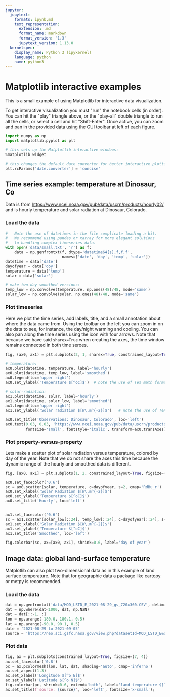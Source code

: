 ```yaml
---
jupyter:
  jupytext:
    formats: ipynb,md
    text_representation:
      extension: .md
      format_name: markdown
      format_version: '1.3'
      jupytext_version: 1.13.0
  kernelspec:
    display_name: Python 3 (ipykernel)
    language: python
    name: python3
---
```


# Matplotlib interactive examples

This is a small example of using Matplotlib for interactive data visualization. 

To get interactive visualization you must "run" the notebook cells (in order).  You can hit the "play" triangle above, or the "play-all" double triangle to run all the cells, or select a cell and hit "Shift-Enter".  Once active, you can zoom and pan in the provided data using the GUI toolbar at left of each figure.

```python
import numpy as np
import matplotlib.pyplot as plt

# this sets up the Matplotlib interactive windows:
%matplotlib widget

# this changes the default date converter for better interactive plotting of dates:
plt.rcParams['date.converter'] = 'concise'
```

## Time series example: temperature at Dinosaur, Co

Data is from https://www.ncei.noaa.gov/pub/data/uscrn/products/hourly02/ and is hourly temperature and solar radiation at Dinosaur, Colorado.

### Load the data

```python
#   Note the use of datetimes in the file complicate loading a bit.
#   We recommend using pandas or xarray for more elegant solutions
#   to handling complex timeseries data. 
with open('data/small.txt', 'r') as f:
    data = np.genfromtxt(f, dtype='datetime64[s],f,f,f', 
                         names=['date', 'doy', 'temp', 'solar'])
datetime = data['date']
dayofyear = data['doy']
temperature = data['temp']
solar = data['solar']

# make two-day smoothed versions:
temp_low = np.convolve(temperature, np.ones(48)/48, mode='same')
solar_low = np.convolve(solar, np.ones(48)/48, mode='same')
```

### Plot timeseries

Here we plot the time series, add labels, title, and a small annotation about where the data came from.  Using the toolbar on the left you can zoom in on the data to see, for instance, the day/night warming and cooling. You can also pan along the time series using the icon with four arrows.  Note that because we have said `sharex=True` when creating the axes, the time window remains connected in both time seroes.

```python
fig, (ax0, ax1) = plt.subplots(2, 1, sharex=True, constrained_layout=True)

# temperature:
ax0.plot(datetime, temperature, label='hourly')
ax0.plot(datetime, temp_low, label='smoothed')
ax0.legend(loc='upper right')
ax0.set_ylabel('Temperature $[^oC]$')  # note the use of TeX math formatting

# solar-radiation:
ax1.plot(datetime, solar, label='hourly')
ax1.plot(datetime, solar_low, label='smoothed')
ax1.legend(loc='upper right')
ax1.set_ylabel('Solar radiation $[W\,m^{-2}]$')   # note the use of TeX math formatting

ax0.set_title('Observations: Dinosaur, Colorado', loc='left')
ax0.text(0.03, 0.03, 'https://www.ncei.noaa.gov/pub/data/uscrn/products/hourly02/', 
         fontsize='small', fontstyle='italic', transform=ax0.transAxes);
```

### Plot property-versus-property

Lets make a scatter plot of solar radiation versus temperature, colored by day of the year.  Note that we do not share the axes this time because the dynamic range of the hourly and smoothed data is different.

```python
fig, [ax0, ax1] = plt.subplots(1, 2, constrained_layout=True, figsize=(8, 4))

ax0.set_facecolor('0.6')
sc = ax0.scatter(solar, temperature, c=dayofyear, s=2, cmap='RdBu_r')
ax0.set_xlabel('Solar Radiation $[W\,m^{-2}]$')
ax0.set_ylabel('Temperature $[^oC]$')
ax0.set_title('Hourly', loc='left')


ax1.set_facecolor('0.6')
sc = ax1.scatter(solar_low[::24], temp_low[::24], c=dayofyear[::24], s=4, cmap='RdBu_r')
ax1.set_xlabel('Solar Radiation $[W\,m^{-2}]$')
ax1.set_ylabel('Temperature $[^oC]$')
ax1.set_title('Smoothed', loc='left')

fig.colorbar(sc, ax=[ax0, ax1], shrink=0.6, label='day of year')
```

## Image data: global land-surface temperature

Matplotlib can also plot two-dimensional data as in this example of land surface temperature.  Note that for geographic data a package like cartopy or metpy is recommended.  

### Load the data

```python
dat = np.genfromtxt('data/MOD_LSTD_E_2021-08-29_gs_720x360.CSV', delimiter=',')
dat = np.where(dat<1000, dat, np.NaN)
dat = dat[::-1, :]
lon = np.arange(-180.0, 180.1, 0.5)
lat = np.arange(-90.0, 90.1, 0.5)
date = '2021-08-29 to 2021-09-05'
source = 'https://neo.sci.gsfc.nasa.gov/view.php?datasetId=MOD_LSTD_E&date=2021-09-01'
```

### Plot data

```python
fig, ax = plt.subplots(constrained_layout=True, figsize=(7, 4))
ax.set_facecolor('0.8')
pc = ax.pcolormesh(lon, lat, dat, shading='auto', cmap='inferno')
ax.set_aspect(1.3)
ax.set_xlabel('Longitude $[^o E]$')
ax.set_ylabel('Latitude $[^o N]$')
fig.colorbar(pc, shrink=0.6, extend='both', label='land temperature $[^oC]$');
ax.set_title(f'source: {source}', loc='left', fontsize='x-small');
```

```python

```
